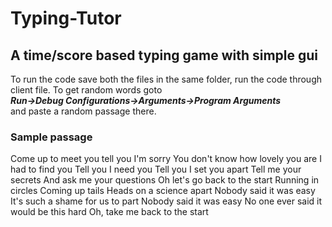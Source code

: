# Typing-Tutor
<h2>A time/score based typing game with simple gui</h2>
<p>
To run the code save both the files in the same folder, run the code through client file.
To get random words goto <br><i><b>Run->Debug Configurations->Arguments->Program Arguments</b></i> <br>and paste a random passage there.
</p>

<h3><b>Sample passage</b></h3>
<p>
Come up to meet you tell you I'm sorry
You don't know how lovely you are
I had to find you
Tell you I need you
Tell you I set you apart
Tell me your secrets
And ask me your questions
Oh let's go back to the start
Running in circles
Coming up tails
Heads on a science apart
Nobody said it was easy
It's such a shame for us to part
Nobody said it was easy
No one ever said it would be this hard
Oh, take me back to the start
</p>
